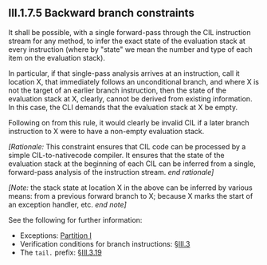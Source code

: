 ## III.1.7.5 Backward branch constraints

It shall be possible, with a single forward-pass through the CIL instruction stream for any method, to infer the exact state of the evaluation stack at every instruction (where by "state" we mean the number and type of each item on the evaluation stack).

In particular, if that single-pass analysis arrives at an instruction, call it location X, that immediately follows an unconditional branch, and where X is not the target of an earlier branch instruction, then the state of the evaluation stack at X, clearly, cannot be derived from existing information. In this case, the CLI demands that the evaluation stack at X be empty.

Following on from this rule, it would clearly be invalid CIL if a later branch instruction to X were to have a non-empty evaluation stack.

_[Rationale:_ This constraint ensures that CIL code can be processed by a simple CIL-to-nativecode compiler. It ensures that the state of the evaluation stack at the beginning of each CIL can be inferred from a single, forward-pass analysis of the instruction stream. _end rationale]_

_[Note:_ the stack state at location X in the above can be inferred by various means: from a previous forward branch to X; because X marks the start of an exception handler, etc. _end note]_

See the following for further information:

 * Exceptions: [Partition I](i.12.4.2-exception-handling.md)
 * Verification conditions for branch instructions: §[III.3](iii.3-base-instructions.md)
 * The `tail.` prefix: §[III.3.19](iii.3.19-call.md)
